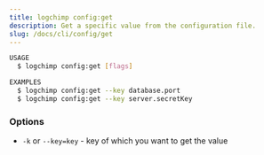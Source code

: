 ```yaml
---
title: logchimp config:get
description: Get a specific value from the configuration file.
slug: /docs/cli/config/get
---
```


```bash
USAGE
  $ logchimp config:get [flags]

EXAMPLES
  $ logchimp config:get --key database.port
  $ logchimp config:get --key server.secretKey
```

### Options

- `-k` or `--key=key` - key of which you want to get the value

